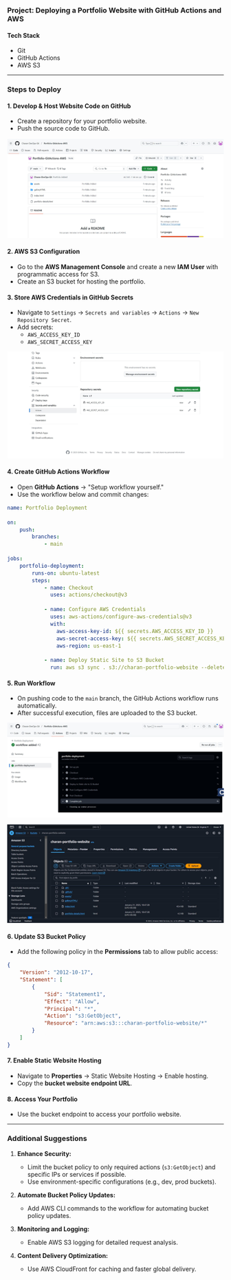 ### **Project: Deploying a Portfolio Website with GitHub Actions and AWS**

#### **Tech Stack**
- Git
- GitHub Actions
- AWS S3

---

### **Steps to Deploy**
#### 1. **Develop & Host Website Code on GitHub**
- Create a repository for your portfolio website.
- Push the source code to GitHub.

![GitHub](images/Github.jpg)

#### 2. **AWS S3 Configuration**
- Go to the **AWS Management Console** and create a new **IAM User** with programmatic access for S3.
- Create an S3 bucket for hosting the portfolio.

#### 3. **Store AWS Credentials in GitHub Secrets**
- Navigate to `Settings` → `Secrets and variables` → `Actions` → `New Repository Secret`.
- Add secrets:
  - `AWS_ACCESS_KEY_ID`
  - `AWS_SECRET_ACCESS_KEY`

![Secrets](images/Secrets.jpg)

#### 4. **Create GitHub Actions Workflow**
- Open **GitHub Actions** → "Setup workflow yourself."
- Use the workflow below and commit changes:

```yaml
name: Portfolio Deployment

on:
    push:
        branches:
            - main

jobs:
    portfolio-deployment:
        runs-on: ubuntu-latest
        steps:
            - name: Checkout
              uses: actions/checkout@v3

            - name: Configure AWS Credentials
              uses: aws-actions/configure-aws-credentials@v3
              with:
                aws-access-key-id: ${{ secrets.AWS_ACCESS_KEY_ID }}
                aws-secret-access-key: ${{ secrets.AWS_SECRET_ACCESS_KEY }}
                aws-region: us-east-1

            - name: Deploy Static Site to S3 Bucket
              run: aws s3 sync . s3://charan-portfolio-website --delete
```

#### 5. **Run Workflow**
- On pushing code to the `main` branch, the GitHub Actions workflow runs automatically.
- After successful execution, files are uploaded to the S3 bucket.

![Job Running](images/jobrun.jpg)

![S3 Bucket](images/s3bucket.jpg)

#### 6. **Update S3 Bucket Policy**
- Add the following policy in the **Permissions** tab to allow public access:

```json
{
    "Version": "2012-10-17",
    "Statement": [
        {
            "Sid": "Statement1",
            "Effect": "Allow",
            "Principal": "*",
            "Action": "s3:GetObject",
            "Resource": "arn:aws:s3:::charan-portfolio-website/*"
        }
    ]
}
```

#### 7. **Enable Static Website Hosting**
- Navigate to **Properties** → Static Website Hosting → Enable hosting.
- Copy the **bucket website endpoint URL**.

#### 8. **Access Your Portfolio**
- Use the bucket endpoint to access your portfolio website.

---

### **Additional Suggestions**
1. **Enhance Security:**
   - Limit the bucket policy to only required actions (`s3:GetObject`) and specific IPs or services if possible.
   - Use environment-specific configurations (e.g., dev, prod buckets).

2. **Automate Bucket Policy Updates:**
   - Add AWS CLI commands to the workflow for automating bucket policy updates.

3. **Monitoring and Logging:**
   - Enable AWS S3 logging for detailed request analysis.

4. **Content Delivery Optimization:**
   - Use AWS CloudFront for caching and faster global delivery.